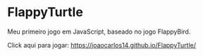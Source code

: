 # FlappyTurtle
Meu primeiro jogo em JavaScript, baseado no jogo FlappyBird.

Click aqui para jogar: https://joaocarlos14.github.io/FlappyTurtle/

